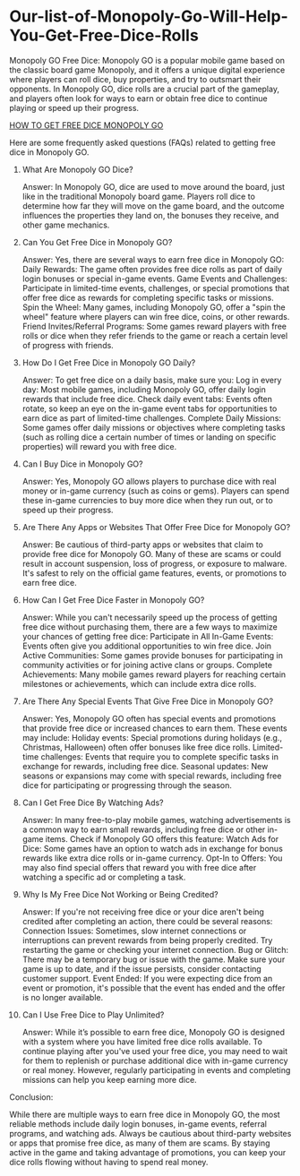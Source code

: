 # Our-list-of-Monopoly-Go-Will-Help-You-Get-Free-Dice-Rolls
Monopoly GO Free Dice:
Monopoly GO is a popular mobile game based on the classic board game Monopoly, and it offers a unique digital experience where players can roll dice, buy properties, and try to outsmart their opponents. In Monopoly GO, dice rolls are a crucial part of the gameplay, and players often look for ways to earn or obtain free dice to continue playing or speed up their progress. 

<p><a href="https://sites.google.com/view/free-dice-monopoly-go-no-verif/">HOW TO GET FREE DICE MONOPOLY GO</a></p>

Here are some frequently asked questions (FAQs) related to getting free dice in Monopoly GO.
1. What Are Monopoly GO Dice?

    Answer: In Monopoly GO, dice are used to move around the board, just like in the traditional Monopoly board game. Players roll dice to determine how far they will move on the game board, and the outcome influences the properties they land on, the bonuses they receive, and other game mechanics.

2. Can You Get Free Dice in Monopoly GO?

    Answer: Yes, there are several ways to earn free dice in Monopoly GO:
        Daily Rewards: The game often provides free dice rolls as part of daily login bonuses or special in-game events.
        Game Events and Challenges: Participate in limited-time events, challenges, or special promotions that offer free dice as rewards for completing specific tasks or missions.
        Spin the Wheel: Many games, including Monopoly GO, offer a "spin the wheel" feature where players can win free dice, coins, or other rewards.
        Friend Invites/Referral Programs: Some games reward players with free rolls or dice when they refer friends to the game or reach a certain level of progress with friends.

3. How Do I Get Free Dice in Monopoly GO Daily?

    Answer: To get free dice on a daily basis, make sure you:
        Log in every day: Most mobile games, including Monopoly GO, offer daily login rewards that include free dice.
        Check daily event tabs: Events often rotate, so keep an eye on the in-game event tabs for opportunities to earn dice as part of limited-time challenges.
        Complete Daily Missions: Some games offer daily missions or objectives where completing tasks (such as rolling dice a certain number of times or landing on specific properties) will reward you with free dice.

4. Can I Buy Dice in Monopoly GO?

    Answer: Yes, Monopoly GO allows players to purchase dice with real money or in-game currency (such as coins or gems). Players can spend these in-game currencies to buy more dice when they run out, or to speed up their progress.

5. Are There Any Apps or Websites That Offer Free Dice for Monopoly GO?

    Answer: Be cautious of third-party apps or websites that claim to provide free dice for Monopoly GO. Many of these are scams or could result in account suspension, loss of progress, or exposure to malware. It's safest to rely on the official game features, events, or promotions to earn free dice.

6. How Can I Get Free Dice Faster in Monopoly GO?

    Answer: While you can't necessarily speed up the process of getting free dice without purchasing them, there are a few ways to maximize your chances of getting free dice:
        Participate in All In-Game Events: Events often give you additional opportunities to win free dice.
        Join Active Communities: Some games provide bonuses for participating in community activities or for joining active clans or groups.
        Complete Achievements: Many mobile games reward players for reaching certain milestones or achievements, which can include extra dice rolls.

7. Are There Any Special Events That Give Free Dice in Monopoly GO?

    Answer: Yes, Monopoly GO often has special events and promotions that provide free dice or increased chances to earn them. These events may include:
        Holiday events: Special promotions during holidays (e.g., Christmas, Halloween) often offer bonuses like free dice rolls.
        Limited-time challenges: Events that require you to complete specific tasks in exchange for rewards, including free dice.
        Seasonal updates: New seasons or expansions may come with special rewards, including free dice for participating or progressing through the season.

8. Can I Get Free Dice By Watching Ads?

    Answer: In many free-to-play mobile games, watching advertisements is a common way to earn small rewards, including free dice or other in-game items. Check if Monopoly GO offers this feature:
        Watch Ads for Dice: Some games have an option to watch ads in exchange for bonus rewards like extra dice rolls or in-game currency.
        Opt-In to Offers: You may also find special offers that reward you with free dice after watching a specific ad or completing a task.

9. Why Is My Free Dice Not Working or Being Credited?

    Answer: If you're not receiving free dice or your dice aren't being credited after completing an action, there could be several reasons:
        Connection Issues: Sometimes, slow internet connections or interruptions can prevent rewards from being properly credited. Try restarting the game or checking your internet connection.
        Bug or Glitch: There may be a temporary bug or issue with the game. Make sure your game is up to date, and if the issue persists, consider contacting customer support.
        Event Ended: If you were expecting dice from an event or promotion, it's possible that the event has ended and the offer is no longer available.

10. Can I Use Free Dice to Play Unlimited?

    Answer: While it’s possible to earn free dice, Monopoly GO is designed with a system where you have limited free dice rolls available. To continue playing after you've used your free dice, you may need to wait for them to replenish or purchase additional dice with in-game currency or real money. However, regularly participating in events and completing missions can help you keep earning more dice.

Conclusion:

While there are multiple ways to earn free dice in Monopoly GO, the most reliable methods include daily login bonuses, in-game events, referral programs, and watching ads. Always be cautious about third-party websites or apps that promise free dice, as many of them are scams. By staying active in the game and taking advantage of promotions, you can keep your dice rolls flowing without having to spend real money.
